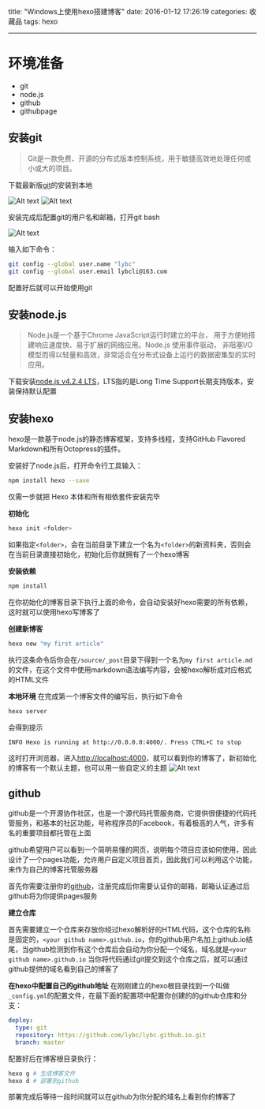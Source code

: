 title: "Windows上使用hexo搭建博客"
date: 2016-01-12 17:26:19
categories: 收藏品
tags: hexo

---

# 环境准备
- git
- node.js
- github
- githubpage
<!-- more -->

## 安装git
>Git是一款免费、开源的分布式版本控制系统，用于敏捷高效地处理任何或小或大的项目。

下载最新版[git](http://git-scm.com/download/)的安装到本地

![Alt text](http://7xicmj.com1.z0.glb.clouddn.com/git1.png)
![Alt text](http://7xicmj.com1.z0.glb.clouddn.com/git2.png)

安装完成后配置git的用户名和邮箱，打开git bash

![Alt text](http://7xicmj.com1.z0.glb.clouddn.com/QQ截图20160102162309.png)

输入如下命令：
```bash
git config --global user.name "lybc"
git config --global user.email lybcli@163.com
```
配置好后就可以开始使用git

## 安装node.js
> Node.js是一个基于Chrome JavaScript运行时建立的平台， 用于方便地搭建响应速度快、易于扩展的网络应用。Node.js 使用事件驱动， 非阻塞I/O 模型而得以轻量和高效，非常适合在分布式设备上运行的数据密集型的实时应用。

下载安装[node.js v4.2.4 LTS](https://nodejs.org/en/)，LTS指的是Long Time Support长期支持版本，安装保持默认配置

## 安装hexo
>
hexo是一款基于node.js的静态博客框架，支持多线程，支持GitHub Flavored Markdown和所有Octopress的插件。

安装好了node.js后，打开命令行工具输入：
```bash
npm install hexo --save
```
仅需一步就把 Hexo 本体和所有相依套件安装完毕

**初始化**
```bash
hexo init <folder> 
```
如果指定`<folder>`，会在当前目录下建立一个名为`<folder>`的新资料夹，否则会在当前目录直接初始化，初始化后你就拥有了一个hexo博客

**安装依赖**
```bash
npm install
```
在你初始化的博客目录下执行上面的命令，会自动安装好hexo需要的所有依赖，这时就可以使用hexo写博客了

**创建新博客**
```bash
hexo new "my first article"
```
执行这条命令后你会在`/source/_post`目录下得到一个名为`my first article.md`的文件，在这个文件中使用markdown语法编写内容，会被hexo解析成对应格式的HTML文件

**本地环境**
在完成第一个博客文件的编写后，执行如下命令
```bash
hexo server
```
会得到提示
```bash
INFO Hexo is running at http://0.0.0.0:4000/. Press CTRL+C to stop
```
这时打开浏览器，进入[http://localhost:4000](http://localhost:4000)，就可以看到你的博客了，新初始化的博客有一个默认主题，也可以用一些自定义的主题
![Alt text](http://7xicmj.com1.z0.glb.clouddn.com/QQ截图20160102165437.png)

## github
>
github是一个开源协作社区，也是一个源代码托管服务商，它提供很便捷的代码托管服务，和基本的社区功能，号称程序员的Facebook，有着极高的人气，许多有名的重要项目都托管在上面

github希望用户可以看到一个简明易懂的网页，说明每个项目应该如何使用，因此设计了一个pages功能，允许用户自定义项目首页，因此我们可以利用这个功能，来作为自己的博客托管服务器

首先你需要注册你的[github](https://github.com/)，注册完成后你需要认证你的邮箱，邮箱认证通过后github将为你提供pages服务

**建立仓库**

首先需要建立一个仓库来存放你经过hexo解析好的HTML代码，这个仓库的名称是固定的，`<your github name>.github.io`，你的github用户名加上github.io结尾，当github检测到你有这个仓库后会自动为你分配一个域名，域名就是`<your github name>.github.io`
当你将代码通过git提交到这个仓库之后，就可以通过github提供的域名看到自己的博客了

**在hexo中配置自己的github地址**
在刚刚建立的hexo根目录找到一个叫做`_config.yml`的配置文件，在最下面的配置项中配置你创建的的github仓库和分支：
```yml
deploy:
  type: git
  repository: https://github.com/lybc/lybc.github.io.git
  branch: master
```

配置好后在博客根目录执行：
```bash
hexo g # 生成博客文件
hexo d # 部署到github
```
部署完成后等待一段时间就可以在github为你分配的域名上看到你的博客了


